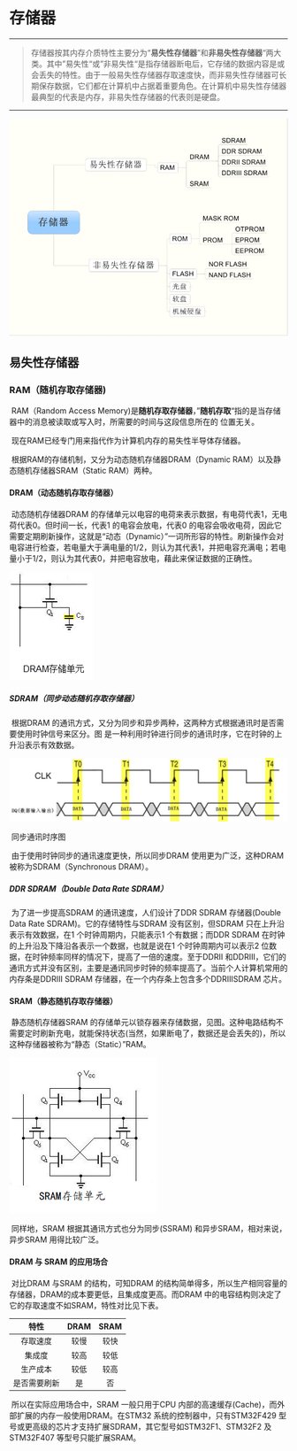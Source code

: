 # 存储器

---

> ​	存储器按其内存介质特性主要分为“**易失性存储器**”和**非易失性存储器**“两大类。其中”易失性“或”非易失性“是指存储器断电后，它存储的数据内容是或会丢失的特性。由于一般易失性存储器存取速度快，而非易失性存储器可长期保存数据，它们都在计算机中占据着重要角色。在计算机中易失性存储器最典型的代表是内存，非易失性存储器的代表则是硬盘。

---

![总览图](./img/image-3.png)

## 易失性存储器

### RAM（随机存取存储器)

​	RAM（Random Access Memory)是**随机存取存储器**，”**随机存取**“指的是当存储器中的消息被读取或写入时，所需要的时间与这段信息所在的	位置无关。

​	现在RAM已经专门用来指代作为计算机内存的易失性半导体存储器。

​	根据RAM的存储机制，又分为动态随机存储器DRAM（Dynamic RAM）以及静态随机存储器SRAM（Static RAM）两种。

#### DRAM（动态随机存取存储器）

​	动态随机存储器DRAM 的存储单元以电容的电荷来表示数据，有电荷代表1，无电荷代表0。但时间一长，代表1 的电容会放电，代表0 的电容会吸收电荷，因此它需要定期刷新操作，这就是“动态（Dynamic）”一词所形容的特性。刷新操作会对电容进行检查，若电量大于满电量的1/2，则认为其代表1，并把电容充满电；若电量小于1/2，则认为其代表0，并把电容放电，藉此来保证数据的正确性。

![图1](./img/image-2.png)

##### SDRAM（同步动态随机存取存储器）

​	根据DRAM 的通讯方式，又分为同步和异步两种，这两种方式根据通讯时是否需要使用时钟信号来区分。图 是一种利用时钟进行同步的通讯时序，它在时钟的上升沿表示有效数据。

![图2](./img/image-1.png)

​																		同步通讯时序图

​	由于使用时钟同步的通讯速度更快，所以同步DRAM 使用更为广泛，这种DRAM 被称为SDRAM（Synchronous DRAM）。

##### DDR SDRAM（Double Data Rate SDRAM）

​	为了进一步提高SDRAM 的通讯速度，人们设计了DDR SDRAM 存储器(Double Data Rate SDRAM)。它的存储特性与SDRAM 没有区别，但SDRAM 只在上升沿表示有效数据，在1 个时钟周期内，只能表示1 个有数据；而DDR SDRAM 在时钟的上升沿及下降沿各表示一个数据，也就是说在1 个时钟周期内可以表示2 位数据，在时钟频率同样的情况下，提高了一倍的速度。至于DDRII 和DDRIII，它们的通讯方式并没有区别，主要是通讯同步时钟的频率提高了。当前个人计算机常用的内存条是DDRIII SDRAM 存储器，在一个内存条上包含多个DDRIIISDRAM 芯片。

#### SRAM（静态随机存取存储器）

​	静态随机存储器SRAM 的存储单元以锁存器来存储数据，见图。这种电路结构不需要定时刷新充电，就能保持状态(当然，如果断电了，数据还是会丢失的)，所以这种存储器被称为“静态（Static）”RAM。

![图3](./img/image-4.png)

​	同样地，SRAM 根据其通讯方式也分为同步(SSRAM) 和异步SRAM，相对来说，异步SRAM 用得比较广泛。

#### DRAM 与 SRAM 的应用场合

​	对比DRAM 与SRAM 的结构，可知DRAM 的结构简单得多，所以生产相同容量的存储器，DRAM的成本要更低，且集成度更高。而DRAM 中的电容结构则决定了它的存取速度不如SRAM，特性对比见下表。

|     特性     | DRAM | SRAM |
| :----------: | :--: | :--: |
|   存取速度   | 较慢 | 较快 |
|    集成度    | 较高 | 较低 |
|   生产成本   | 较低 | 较高 |
| 是否需要刷新 |  是  |  否  |

​	所以在实际应用场合中，SRAM 一般只用于CPU 内部的高速缓存(Cache)，而外部扩展的内存一般使用DRAM。在STM32 系统的控制器中，只有STM32F429 型号或更高级的芯片才支持扩展SDRAM，其它型号如STM32F1、STM32F2 及STM32F407 等型号只能扩展SRAM。
